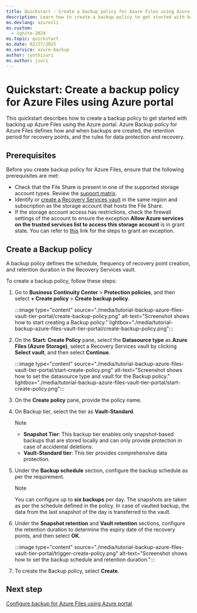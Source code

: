 ```yaml
---
title: Quickstart - Create a backup policy for Azure Files using Azure portal
description: Learn how to create a backup policy to get started with backing up Azure Files using the Azure portal.
ms.devlang: azurecli
ms.custom:
  - ignite-2024
ms.topic: quickstart
ms.date: 02/27/2025
ms.service: azure-backup
author: jyothisuri
ms.author: jsuri
---
```


#  Quickstart: Create a backup policy for Azure Files using Azure portal

This quickstart describes how to create a backup policy to get started with backing up Azure Files using the Azure portal. Azure Backup policy for Azure Files defines how and when backups are created, the retention period for recovery points, and the rules for data protection and recovery.

## Prerequisites

Before you create backup policy for Azure Files, ensure that the following prerequisites are met:

-  Check that the File Share is present in one of the supported storage account types. Review the [support matrix](azure-file-share-support-matrix.md).
- Identify or [create a Recovery Services vault](backup-create-recovery-services-vault.md#create-a-recovery-services-vault) in the same region and subscription as the storage account that hosts the File Share.
- If the storage account access has restrictions, check the firewall settings of the account to ensure the exception **Allow Azure services on the trusted services list to access this storage account** is in grant state. You can refer to [this](../storage/common/storage-network-security.md?tabs=azure-portal#manage-exceptions) link for the steps to grant an exception.

## Create a Backup policy

A backup policy defines the schedule, frequency of recovery point creation, and retention duration in the Recovery Services vault.

To create a backup policy, follow these steps:

1. Go to **Business Continuity Center** > **Protection policies**, and then select **+ Create policy** > **Create backup policy**.

   :::image type="content" source="./media/tutorial-backup-azure-files-vault-tier-portal/create-backup-policy.png" alt-text="Screenshot shows how to start creating a Backup policy." lightbox="./media/tutorial-backup-azure-files-vault-tier-portal/create-backup-policy.png":::
 
2. On the **Start: Create Policy** pane, select the **Datasource type** as **Azure Files (Azure Storage)**, select a Recovery Services vault by clicking **Select vault**, and then select **Continue**.

   :::image type="content" source="./media/tutorial-backup-azure-files-vault-tier-portal/start-create-policy.png" alt-text="Screenshot shows how to set the datasource type and vault for the Backup policy." lightbox="./media/tutorial-backup-azure-files-vault-tier-portal/start-create-policy.png":::

3. On the **Create policy** pane, provide the policy name.
4. On Backup tier, select the tier as **Vault-Standard**.

   >[!Note]
   >- **Snapshot Tier**: This backup tier enables only snapshot-based backups that are stored locally and can only provide protection in case of accidental deletions.
   >- **Vault-Standard tier**: This tier provides comprehensive data protection.

5. Under the **Backup schedule** section, configure the backup schedule as per the requirement.

   >[!Note]
   > You can configure up to **six backups** per day. The snapshots are taken as per the schedule defined in the policy. In case of vaulted backup, the data from the last snapshot of the day is transferred to the vault.
6. Under the **Snapshot retention** and **Vault retention** sections, configure the retention duration to determine the expiry date of the recovery points, and then select **OK**.

   :::image type="content" source="./media/tutorial-backup-azure-files-vault-tier-portal/trigger-create-policy.png" alt-text="Screenshot shows how to set the backup schedule and retention duration.":::
 
7. To create the Backup policy, select **Create**.  

## Next step

[Configure backup for Azure Files using Azure portal](tutorial-backup-azure-files-vault-tier-portal.md#configure-backup).



 





